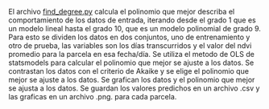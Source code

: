 El archivo [find_degree.py]() calcula el polinomio que mejor describa el comportamiento de los
datos de entrada, iterando desde el grado 1 que es un modelo lineal 
hasta el grado 10, que es un modelo polinomial de grado 9.
Para esto se dividen los datos en dos conjuntos, uno de entrenamiento y otro de prueba, las 
variables son los días transcurridos y el valor del ndvi promedio para
la parcela en esa fecha/día.
Se utiliza el metodo de OLS de statsmodels para calcular el polinomio que mejor se ajuste a los datos.
Se contrastan los datos con el criterio de Akaike y se elige el polinomio que mejor se ajuste a los datos.
Se grafican los datos y el polinomio que mejor se ajusta a los datos.
Se guardan los valores predichos en un archivo .csv y las graficas en un archivo .png. para cada parcela.